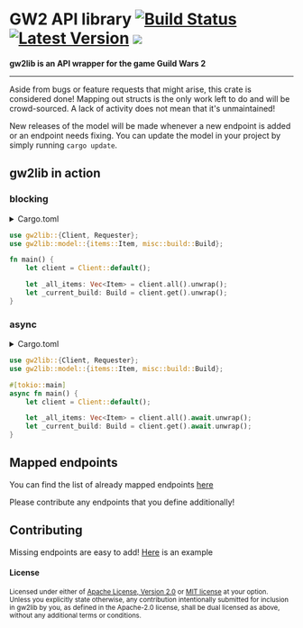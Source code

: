 # GW2 API library [![Build Status](https://img.shields.io/github/actions/workflow/status/greaka/gw2lib/integration_test.yml?branch=master)](https://github.com/greaka/gw2lib/actions/workflows/integration_test.yml) [![Latest Version](https://img.shields.io/crates/v/gw2lib.svg)](https://crates.io/crates/gw2lib) [![](https://img.shields.io/static/v1?label=Get%20Help&message=on%20Discord&style=flat&color=5865f2&labelColor=555&logo=discord&logoColor=fff)](https://discord.gg/bF7Mg38yrx)

**gw2lib is an API wrapper for the game Guild Wars 2**

---

Aside from bugs or feature requests that might arise, this crate is considered done!
Mapping out structs is the only work left to do and will be crowd-sourced.
A lack of activity does not mean that it's unmaintained!

New releases of the model will be made whenever a new endpoint is added or an endpoint needs fixing.
You can update the model in your project by simply running `cargo update`.

## gw2lib in action

### blocking

<details>
<summary>Cargo.toml</summary>

```toml
[dependencies.gw2lib]
version = "1.0.0"
features = ["blocking"]
```
</details>

```rust
use gw2lib::{Client, Requester};
use gw2lib::model::{items::Item, misc::build::Build};

fn main() {
    let client = Client::default();

    let _all_items: Vec<Item> = client.all().unwrap();
    let _current_build: Build = client.get().unwrap();
}
```

### async

<details>
<summary>Cargo.toml</summary>

```toml
[dependencies.gw2lib]
version = "1.0.0"
```
</details>

```rust
use gw2lib::{Client, Requester};
use gw2lib::model::{items::Item, misc::build::Build};

#[tokio::main]
async fn main() {
    let client = Client::default();

    let _all_items: Vec<Item> = client.all().await.unwrap();
    let _current_build: Build = client.get().await.unwrap();
}
```

## Mapped endpoints

You can find the list of already mapped endpoints [here](https://github.com/greaka/gw2lib/blob/master/model/README.md)

Please contribute any endpoints that you define additionally!

## Contributing

Missing endpoints are easy to add! [Here](https://github.com/greaka/gw2lib/commit/bcb0bd3e99f135f54fb01d088714ce8471a56d86) is an example

#### License

<sup>
Licensed under either of <a href="LICENSE-APACHE">Apache License, Version
2.0</a> or <a href="LICENSE-MIT">MIT license</a> at your option.
</sup>

<br>

<sub>
Unless you explicitly state otherwise, any contribution intentionally submitted
for inclusion in gw2lib by you, as defined in the Apache-2.0 license, shall be
dual licensed as above, without any additional terms or conditions.
</sub>
